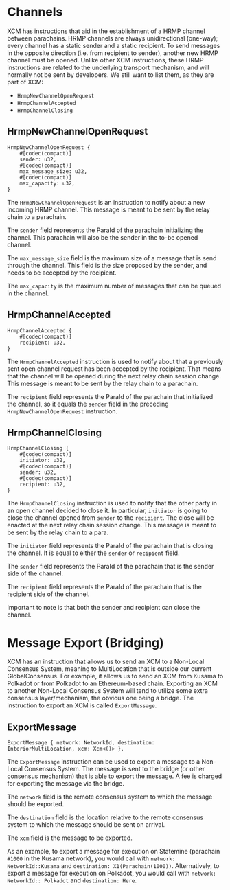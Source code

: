 # Channels
XCM has instructions that aid in the establishment of a HRMP channel between parachains.
HRMP channels are always unidirectional (one-way); every channel has a static sender and a static recipient. 
To send messages in the opposite direction (i.e. from recipient to sender), another new HRMP channel must be opened.
Unlike other XCM instructions, these HRMP instructions are related to the underlying transport mechanism, and will normally not be sent by developers.
We still want to list them, as they are part of XCM:

- `HrmpNewChannelOpenRequest`
- `HrmpChannelAccepted`
- `HrmpChannelClosing`

## HrmpNewChannelOpenRequest
```rust,noplayground
HrmpNewChannelOpenRequest {
    #[codec(compact)]
    sender: u32,
    #[codec(compact)]
    max_message_size: u32,
    #[codec(compact)]
    max_capacity: u32,
}
```
The `HrmpNewChannelOpenRequest` is an instruction to notify about a new incoming HRMP channel.
This message is meant to be sent by the relay chain to a parachain.

The `sender` field represents the ParaId of the parachain initializing the channel. 
This parachain will also be the sender in the to-be opened channel.

The `max_message_size` field is the maximum size of a message that is send through the channel.
This field is the size proposed by the sender, and needs to be accepted by the recipient. 

The `max_capacity` is the maximum number of messages that can be queued in the channel. 

## HrmpChannelAccepted
```rust,noplayground
HrmpChannelAccepted {
    #[codec(compact)]
    recipient: u32,
}
```
The `HrmpChannelAccepted` instruction is used to notify about that a previously sent open channel request has been accepted by the recipient.
That means that the channel will be opened during the next relay chain session change.
This message is meant to be sent by the relay chain to a parachain.

The `recipient` field represents the ParaId of the parachain that initialized the channel, so it equals the `sender` field in the preceding `HrmpNewChannelOpenRequest` instruction.

## HrmpChannelClosing
```rust,noplayground
HrmpChannelClosing {
    #[codec(compact)]
    initiator: u32,
    #[codec(compact)]
    sender: u32,
    #[codec(compact)]
    recipient: u32,
}
```

The `HrmpChannelClosing` instruction is used to notify that the other party in an open channel decided to close it.
In particular, `initiator` is going to close the channel opened from `sender` to the `recipient`.
The close will be enacted at the next relay chain session change. 
This message is meant to be sent by the relay chain to a para.

The `initiator` field represents the ParaId of the parachain that is closing the channel.
It is equal to either the `sender` or `recipient` field.

The `sender` field represents the ParaId of the parachain that is the sender side of the channel.

The `recipient` field represents the ParaId of the parachain that is the recipient side of the channel.

Important to note is that both the sender and recipient can close the channel.


# Message Export (Bridging) 

XCM has an instruction that allows us to send an XCM to a Non-Local Consensus System, meaning to MultiLocation that is outside our current GlobalConsensus.
For example, it allows us to send an XCM from Kusama to Polkadot or from Polkadot to an Ethereum-based chain.
Exporting an XCM to another Non-Local Consensus System will tend to utilize some extra consensus layer/mechanism, the obvious one being a bridge.
The instruction to export an XCM is called `ExportMessage`.

## ExportMessage
```rust,noplayground
ExportMessage { network: NetworkId, destination: InteriorMultiLocation, xcm: Xcm<()> },
```
The `ExportMessage` instruction can be used to export a message to a Non-Local Consensus System.
The message is sent to the bridge (or other consensus mechanism) that is able to export the message.
A fee is charged for exporting the message via the bridge.

The `network` field is the remote consensus system to which the message should be exported.

The `destination` field is the location relative to the remote consensus system to which the message should be sent on arrival.

The `xcm` field is the message to be exported.

As an example, to export a message for execution on Statemine (parachain `#1000` in the Kusama network), you would call with `network: NetworkId::Kusama` and `destination: X1(Parachain(1000))`.
Alternatively, to export a message for execution on Polkadot, you would call with `network: NetworkId:: Polkadot` and `destination: Here`.
